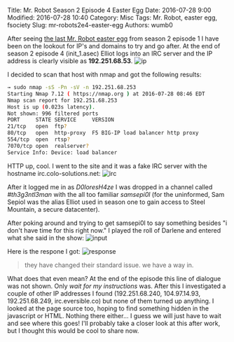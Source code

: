 Title: Mr. Robot Season 2 Episode 4 Easter Egg
Date: 2016-07-28 9:00
Modified: 2016-07-28 10:40
Category: Misc
Tags: Mr. Robot, easter egg, fsociety
Slug: mr-robots2e4-easter-egg 
Authors: wumb0

After seeing [the last Mr. Robot easter egg](http://imgur.com/gallery/RKRAi) from season 2 episode 1 I have been on the lookout for IP's and domains to try and go after. At the end of season 2 episode 4 (init_1.asec) Elliot logs into an IRC server and the IP address is clearly visible as **192.251.68.53**.
![ip]({filename}/images/mrrobotip.png)

I decided to scan that host with nmap and got the following results:
```bash
→ sudo nmap -sS -Pn -sV -n 192.251.68.253
Starting Nmap 7.12 ( https://nmap.org ) at 2016-07-28 08:46 EDT
Nmap scan report for 192.251.68.253
Host is up (0.023s latency).
Not shown: 996 filtered ports
PORT     STATE SERVICE     VERSION
21/tcp   open  ftp?
80/tcp   open  http-proxy  F5 BIG-IP load balancer http proxy
554/tcp  open  rtsp?
7070/tcp open  realserver?
Service Info: Device: load balancer
```

HTTP up, cool. I went to the site and it was a fake IRC server with the hostname irc.colo-solutions.net:
![irc]({filename}/images/mrrobotirc.png)

After it logged me in as *D0loresH4ze* I was dropped in a channel called *#th3g3ntl3man* with the all too familiar *samsepi0l* (for the uninformed, Sam Sepiol was the alias Elliot used in season one to gain access to Steel Mountain, a secure datacenter). 

After poking around and trying to get samsepi0l to say something besides "i don't have time for this right now." I played the roll of Darlene and entered what she said in the show:
![input]({filename}/images/mrrobotirc2.png)

Here is the respone I got:
![response]({filename}/images/mrrobotchat.png)

> they have changed their standard issue. we have a way in.

What does that even mean? At the end of the episode this line of dialogue was not shown. Only *wait for my instructions* was. After this I investigated a couple of other IP addresses I found (192.251.68.240, 104.97.14.93, 192.251.68.249, irc.eversible.co) but none of them turned up anything. I looked at the page source too, hoping to find something hidden in the javascript or HTML. Nothing there either... I guess we will just have to wait and see where this goes! I'll probably take a closer look at this after work, but I thought this would be cool to share now.
